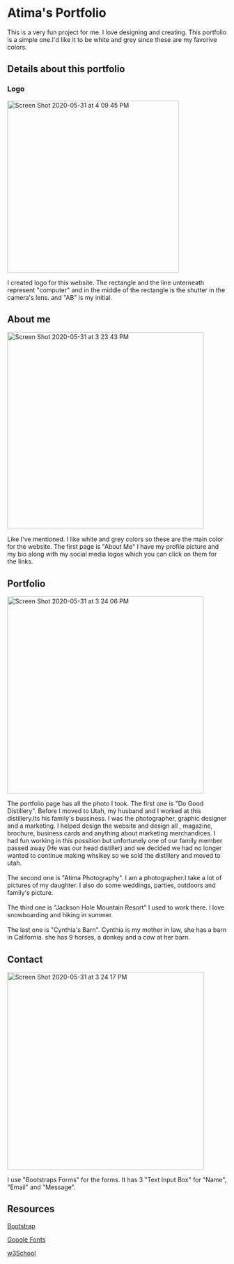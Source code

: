 # Atima's Portfolio
  This is a very fun project for me. I love designing and creating. This portfolio is a simple one.I'd like it to be white and grey since these are my favorive colors.
  
## Details about this portfolio

### Logo
<img width="394" alt="Screen Shot 2020-05-31 at 4 09 45 PM" src="https://user-images.githubusercontent.com/64511825/83363768-2ec06900-a359-11ea-86eb-ca23808d5aed.png">

I created logo for this website. The rectangle and the line unterneath represent "computer" and in the middle of the rectangle is the shutter in the camera's lens. and "AB" is my initial.


## About me
<img width="451" alt="Screen Shot 2020-05-31 at 3 23 43 PM" src="https://user-images.githubusercontent.com/64511825/83363442-accf4080-a356-11ea-88e4-1556fb936c76.png">

  Like I've mentioned. I like white and grey colors so these are the main color for the website. The first page is "About Me" I have my profile picture and my bio along with my social media logos which you can click on them for the links.


## Portfolio

<img width="451" alt="Screen Shot 2020-05-31 at 3 24 06 PM" src="https://user-images.githubusercontent.com/64511825/83363896-39c7c900-a35a-11ea-8f9f-b772bb8d1694.png">

  The portfolio page has all the photo I took. The first one is "Do Good Distillery". Before I moved to Utah, my husband and I worked at this distillery.Its his family's bussiness. I was the photographer, graphic designer and a marketing. I helped design the website and design all , magazine, brochure, business cards and anything about marketing merchandices. I had fun working in this possition but unfortunely one of our family member passed away (He was our head distiller)  and we decided we had no longer wanted to continue making whsikey so we sold the distillery and moved to utah.<br><br>
The second one is "Atima Photography". I am a photographer.I take a lot of pictures of my daughter. I also do some weddings, parties, outdoors and family's picture.<br><br>
The third one is "Jackson Hole Mountain Resort" I used to work there. I love snowboarding and hiking in summer.<br><br>
The last one is "Cynthia's Barn". Cynthia is my mother in law, she has a barn in California. she has 9 horses, a donkey and a cow at her barn.
  
  ## Contact
  
  <img width="452" alt="Screen Shot 2020-05-31 at 3 24 17 PM" src="https://user-images.githubusercontent.com/64511825/83364796-00468c00-a361-11ea-819d-6a901ced78e9.png">

I use "Bootstraps Forms" for the forms. It has 3 "Text Input Box" for "Name", "Email" and "Message".

## Resources
[Bootstrap](https://getbootstrap.com/docs/4.5/components/alerts/)

[Google Fonts](https://fonts.google.com/?sidebar.open&selection.family=Caveat:wght@400;700|Coda|Cookie|Homemade+Apple|Lilita+One|Open+Sans|Russo+One|Sacramento)

[w3School](https://www.w3schools.com/howto/default.asp)

